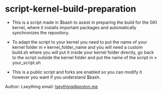 # script-kernel-build-preparation

* This is a script made in $bash to assist in preparing the build for the GKI kernel, where it installs important packages and automatically synchronizes the repository.

* To adapt the script to your kernel you need to put the name of your kernel folder in » kernel_folder_name and you will need a custom build.sh where you will put it inside your kernel folder directly, go back to the script outside the kernel folder and put the name of the script in » your_script.sh

* This is a public script and forks are enabled so you can modify it however you want if you understand $bash.

Author: Lseything 
email: <lseything@proton.me>

